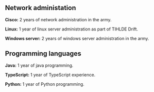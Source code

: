 ## Network administation

**Cisco:** 2 years of network administration in the army.

**Linux:** 1 year of linux server administration as part of TIHLDE Drift.

**Windows server:** 2 years of windows server administration in the army.

## Programming languages

**Java:** 1 year of java programming.

**TypeScript:** 1 year of TypeScript experience.

**Python:** 1 year of Python programming.

